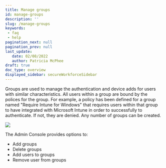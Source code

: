 ```yaml
---
title: Manage groups
id: manage-groups
description: ''
slug: /manage-groups
keywords: 
 - faq
 - help
pagination_next: null
pagination_prev: null
last_update: 
   date: 02/08/2022
   author: Patricia McPhee
draft: true
doc_type: overview
displayed_sidebar: secureWorkforceSidebar
---
```



Groups are used to manage the authentication and device adds for users with similar characteristics. All users within a group are bound by the polices for the group. For example, a policy has been defined for a group named "Require Intune for Windows" that requires users within that group to have integrated with Microsoft Intune in order to successfully to authenticate. If not, they are denied. Any number of groups can be created.

![](/images/groups/groups.PNG)

The Admin Console provides options to:

*   Add groups
*   Delete groups
*   Add users to groups
*   Remove user from groups